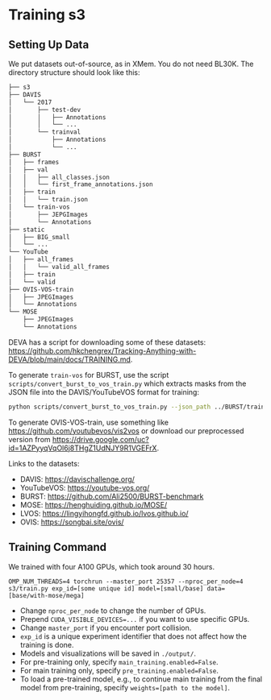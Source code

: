 # Training s3

## Setting Up Data

We put datasets out-of-source, as in XMem. You do not need BL30K. The directory structure should look like this:

```bash
├── s3
├── DAVIS
│   └── 2017
│       ├── test-dev
│       │   ├── Annotations
│       │   └── ...
│       └── trainval
│           ├── Annotations
│           └── ...
├── BURST
│   ├── frames
│   ├── val
│   │   ├── all_classes.json
│   │   └── first_frame_annotations.json
│   ├── train
│   │   └── train.json
│   └── train-vos
│       ├── JEPGImages
│       └── Annotations
├── static
│   ├── BIG_small
│   └── ...
└── YouTube
│   ├── all_frames
│   │   └── valid_all_frames
│   ├── train
│   └── valid
├── OVIS-VOS-train
│   ├── JPEGImages
│   └── Annotations
└── MOSE
    ├── JPEGImages
    └── Annotations
```

DEVA has a script for downloading some of these datasets: <https://github.com/hkchengrex/Tracking-Anything-with-DEVA/blob/main/docs/TRAINING.md>.

To generate `train-vos` for BURST, use the script `scripts/convert_burst_to_vos_train.py` which extracts masks from the JSON file into the DAVIS/YouTubeVOS format for training:
```bash
python scripts/convert_burst_to_vos_train.py --json_path ../BURST/train/train.json --frames_path ../BURST/frames/train --output_path ../BURST/train-vos
```

To generate OVIS-VOS-train, use something like https://github.com/youtubevos/vis2vos or download our preprocessed version from https://drive.google.com/uc?id=1AZPyyqVqOl6j8THgZ1UdNJY9R1VGEFrX.

Links to the datasets:
- DAVIS: https://davischallenge.org/
- YouTubeVOS: https://youtube-vos.org/
- BURST: https://github.com/Ali2500/BURST-benchmark
- MOSE: https://henghuiding.github.io/MOSE/
- LVOS: https://lingyihongfd.github.io/lvos.github.io/
- OVIS: https://songbai.site/ovis/

## Training Command

We trained with four A100 GPUs, which took around 30 hours.

```
OMP_NUM_THREADS=4 torchrun --master_port 25357 --nproc_per_node=4 s3/train.py exp_id=[some unique id] model=[small/base] data=[base/with-mose/mega]
```

- Change `nproc_per_node` to change the number of GPUs.
- Prepend `CUDA_VISIBLE_DEVICES=...` if you want to use specific GPUs.
- Change `master_port` if you encounter port collision.
- `exp_id` is a unique experiment identifier that does not affect how the training is done.
- Models and visualizations will be saved in `./output/`.
- For pre-training only, specify `main_training.enabled=False`.
- For main training only, specify `pre_training.enabled=False`.
- To load a pre-trained model, e.g., to continue main training from the final model from pre-training, specify `weights=[path to the model]`.
